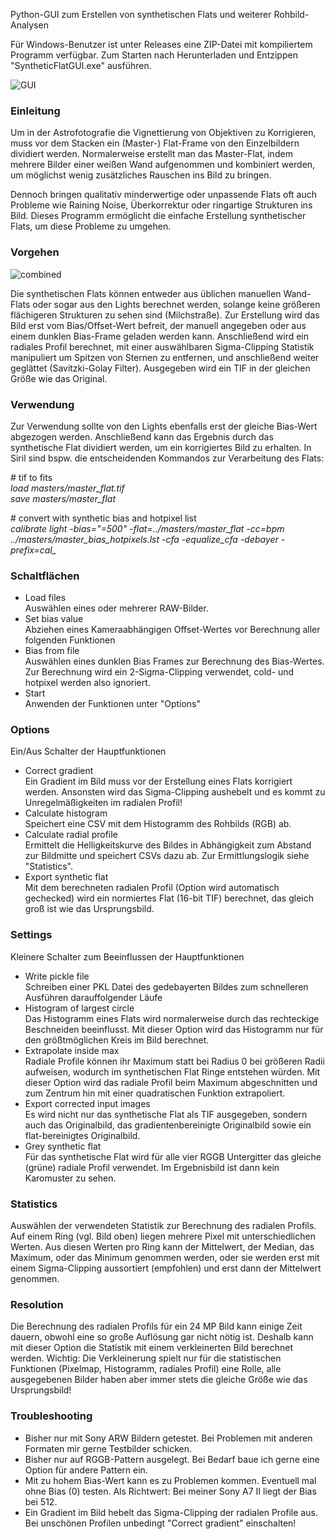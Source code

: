 Python-GUI zum Erstellen von synthetischen Flats und weiterer Rohbild-Analysen

Für Windows-Benutzer ist unter Releases eine ZIP-Datei mit kompiliertem Programm verfügbar. Zum Starten nach Herunterladen und Entzippen "SyntheticFlatGUI.exe" ausführen.

![GUI](https://github.com/NablaDeltaPsi/syntheticflatgui/assets/98178269/b42a6961-fcb4-4582-83b8-781a18a2a3e7)

### Einleitung
 
Um in der Astrofotografie die Vignettierung von Objektiven zu Korrigieren, muss vor dem Stacken ein (Master-) Flat-Frame von den Einzelbildern dividiert werden. Normalerweise erstellt man das Master-Flat, indem mehrere Bilder einer weißen Wand aufgenommen und kombiniert werden, um möglichst wenig zusätzliches Rauschen ins Bild zu bringen.

Dennoch bringen qualitativ minderwertige oder unpassende Flats oft auch Probleme wie Raining Noise, Überkorrektur oder ringartige Strukturen ins Bild. Dieses Programm ermöglicht die einfache Erstellung synthetischer Flats, um diese Probleme zu umgehen.

### Vorgehen

![combined](https://github.com/NablaDeltaPsi/syntheticflatgui/assets/98178269/a86f590c-fc2e-45e7-8022-476037b45724)

Die synthetischen Flats können entweder aus üblichen manuellen Wand-Flats oder sogar aus den Lights berechnet werden, solange keine größeren flächigeren Strukturen zu sehen sind (Milchstraße). Zur Erstellung wird das Bild erst vom Bias/Offset-Wert befreit, der manuell angegeben oder aus einem dunklen Bias-Frame geladen werden kann. Anschließend wird ein radiales Profil berechnet, mit einer auswählbaren Sigma-Clipping Statistik manipuliert um Spitzen von Sternen zu entfernen, und anschließend weiter geglättet (Savitzki-Golay Filter). Ausgegeben wird ein TIF in der gleichen Größe wie das Original.

### Verwendung

Zur Verwendung sollte von den Lights ebenfalls erst der gleiche Bias-Wert abgezogen werden. Anschließend kann das Ergebnis durch das synthetische Flat dividiert werden, um ein korrigiertes Bild zu erhalten. In Siril sind bspw. die entscheidenden Kommandos zur Verarbeitung des Flats:

\# tif to fits  
*load masters/master_flat.tif  
save masters/master_flat*  

\# convert with synthetic bias and hotpixel list  
*calibrate light -bias="=500" -flat=../masters/master_flat -cc=bpm ../masters/master_bias_hotpixels.lst -cfa -equalize_cfa -debayer -prefix=cal_*

### Schaltflächen
- Load files  
Auswählen eines oder mehrerer RAW-Bilder.
- Set bias value  
Abziehen eines Kameraabhängigen Offset-Wertes vor Berechnung aller folgenden Funktionen
- Bias from file  
Auswählen eines dunklen Bias Frames zur Berechnung des Bias-Wertes. Zur Berechnung wird ein 2-Sigma-Clipping verwendet, cold- und hotpixel werden also ignoriert.
- Start  
Anwenden der Funktionen unter "Options" 

### Options
Ein/Aus Schalter der Hauptfunktionen
- Correct gradient  
Ein Gradient im Bild muss vor der Erstellung eines Flats korrigiert werden. Ansonsten wird das Sigma-Clipping aushebelt und es kommt zu Unregelmäßigkeiten im radialen Profil!
- Calculate histogram  
Speichert eine CSV mit dem Histogramm des Rohbilds (RGB) ab.
- Calculate radial profile  
Ermittelt die Helligkeitskurve des Bildes in Abhängigkeit zum Abstand zur Bildmitte und speichert CSVs dazu ab. Zur Ermittlungslogik siehe "Statistics".
- Export synthetic flat  
Mit dem berechneten radialen Profil (Option wird automatisch gechecked) wird ein normiertes Flat (16-bit TIF) berechnet, das gleich groß ist wie das Ursprungsbild.

### Settings
Kleinere Schalter zum Beeinflussen der Hauptfunktionen
- Write pickle file  
Schreiben einer PKL Datei des gedebayerten Bildes zum schnelleren Ausführen darauffolgender Läufe
- Histogram of largest circle  
Das Histogramm eines Flats wird normalerweise durch das rechteckige Beschneiden beeinflusst. Mit dieser Option wird das Histogramm nur für den größtmöglichen Kreis im Bild berechnet.
- Extrapolate inside max  
Radiale Profile können ihr Maximum statt bei Radius 0 bei größeren Radii aufweisen, wodurch im synthetischen Flat Ringe entstehen würden. Mit dieser Option wird das radiale Profil beim Maximum abgeschnitten und zum Zentrum hin mit einer quadratischen Funktion extrapoliert.
- Export corrected input images  
Es wird nicht nur das synthetische Flat als TIF ausgegeben, sondern auch das Originalbild, das gradientenbereinigte Originalbild sowie ein flat-bereinigtes Originalbild.
- Grey synthetic flat  
Für das synthetische Flat wird für alle vier RGGB Untergitter das gleiche (grüne) radiale Profil verwendet. Im Ergebnisbild ist dann kein Karomuster zu sehen.

### Statistics
Auswählen der verwendeten Statistik zur Berechnung des radialen Profils. Auf einem Ring (vgl. Bild oben) liegen mehrere Pixel mit unterschiedlichen Werten. Aus diesen Werten pro Ring kann der Mittelwert, der Median, das Maximum, oder das Minimum genommen werden, oder sie werden erst mit einem Sigma-Clipping aussortiert (empfohlen) und erst dann der Mittelwert genommen.

### Resolution
Die Berechnung des radialen Profils für ein 24 MP Bild kann einige Zeit dauern, obwohl eine so große Auflösung gar nicht nötig ist. Deshalb kann mit dieser Option die Statistik mit einem verkleinerten Bild berechnet werden. Wichtig: Die Verkleinerung spielt nur für die statistischen Funktionen (Pixelmap, Histogramm, radiales Profil) eine Rolle, alle ausgegebenen Bilder haben aber immer stets die gleiche Größe wie das Ursprungsbild! 

### Troubleshooting
- Bisher nur mit Sony ARW Bildern getestet. Bei Problemen mit anderen Formaten mir gerne Testbilder schicken.
- Bisher nur auf RGGB-Pattern ausgelegt. Bei Bedarf baue ich gerne eine Option für andere Pattern ein.
- Mit zu hohem Bias-Wert kann es zu Problemen kommen. Eventuell mal ohne Bias (0) testen. Als Richtwert: Bei meiner Sony A7 II liegt der Bias bei 512.
- Ein Gradient im Bild hebelt das Sigma-Clipping der radialen Profile aus. Bei unschönen Profilen unbedingt "Correct gradient" einschalten!

